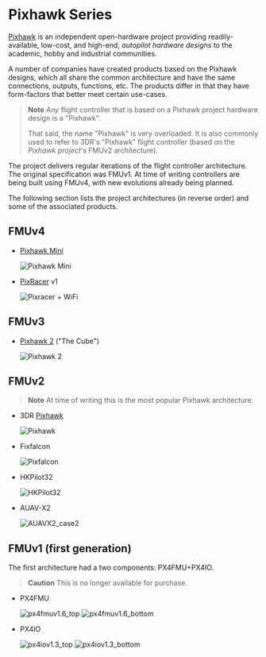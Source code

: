 # Pixhawk Series

[Pixhawk](https://pixhawk.org/) is an independent open-hardware project providing readily-available, low-cost, and high-end, *autopilot 
hardware designs* to the academic, hobby and industrial communities. 

A number of companies have created products based on the Pixhawk designs, 
which all share the common architecture and have the same connections, outputs, functions, etc. 
The products differ in that they have form-factors that better meet certain use-cases.

> **Note** *Any* flight controller that is based on a Pixhawk project hardware design 
  is a "Pixhawk".
>
>  That said, the name "Pixhawk" is very overloaded. It is also commonly used to 
  refer to 3DR's "Pixhawk" flight controller (based on the *Pixhawk project*'s 
  FMUv2 architecture). 

The project delivers regular iterations of the flight controller architecture. The original
specification was FMUv1. At time of writing controllers are being built using FMUv4, 
with new evolutions already being planned.

The following section lists the project architectures (in reverse order) and some of the associated 
products.

## FMUv4

- [Pixhawk Mini](pixhawk_mini.md)

  ![Pixhawk Mini](../../images/pixhawk_mini_hero.jpg)

- [PixRacer](pixracer.md) v1

  ![Pixracer + WiFi](../../images/pixracer_wifi.jpg)

## FMUv3

- [Pixhawk 2](https://pixhawk.org/modules/pixhawk2) ("The Cube")

  ![Pixhawk 2](../../images/pixhawk2_cube_hero.jpg)


## FMUv2

> **Note** At time of writing this is the most popular Pixhawk architecture.


- 3DR [Pixhawk](pixhawk.md)

  ![Pixhawk](../../images/pixhawk_logo_view.jpg)
  
- Fixfalcon

  ![Pixfalcon](../../images/pixfalcon_flight_controller_high.jpg)

- HKPilot32

  ![HKPilot32](../../images/hkpilot32_flight_controller.jpg)

- AUAV-X2

  ![AUAVX2_case2](../../images/auavx2_case2.jpg)
  

## FMUv1 (first generation)

The first architecture had a two components: PX4FMU+PX4IO. 

> **Caution** This is no longer available for purchase.

- PX4FMU

  ![px4fmuv1.6_top](../../images/px4fmuv1.6_top.png) ![px4fmuv1.6_bottom](../../images/px4fmuv1.6_bottom.png)

- PX4IO

  ![px4iov1.3_top](../../images/px4iov1.3_top.png) ![px4iov1.3_bottom](../../images/px4iov1.3_bottom.png)

